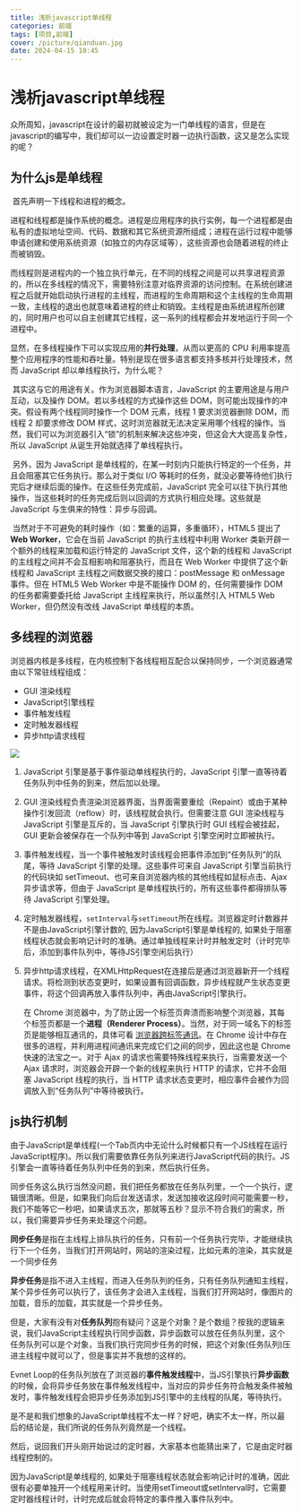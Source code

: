 ```yaml
---
title: 浅析javascript单线程
categories: 前端
tags: [项目,前端]
cover: /picture/qianduan.jpg
date: 2024-04-15 10:45
---
```


# 浅析javascript单线程

​	众所周知，javascript在设计的最初就被设定为一门单线程的语言，但是在javascript的编写中，我们却可以一边设置定时器一边执行函数，这又是怎么实现的呢？

## 为什么js是单线程

​	首先声明一下线程和进程的概念。

​	进程和线程都是操作系统的概念。进程是应用程序的执行实例，每一个进程都是由私有的虚拟地址空间、代码、数据和其它系统资源所组成；进程在运行过程中能够申请创建和使用系统资源（如独立的内存区域等），这些资源也会随着进程的终止而被销毁。

​	而线程则是进程内的一个独立执行单元，在不同的线程之间是可以共享进程资源的，所以在多线程的情况下，需要特别注意对临界资源的访问控制。在系统创建进程之后就开始启动执行进程的主线程，而进程的生命周期和这个主线程的生命周期一致，主线程的退出也就意味着进程的终止和销毁。主线程是由系统进程所创建的，同时用户也可以自主创建其它线程，这一系列的线程都会并发地运行于同一个进程中。

​	显然，在多线程操作下可以实现应用的**并行处理**，从而以更高的 CPU 利用率提高整个应用程序的性能和吞吐量。特别是现在很多语言都支持多核并行处理技术，然而 JavaScript 却以单线程执行，为什么呢？

​	其实这与它的用途有关。作为浏览器脚本语言，JavaScript 的主要用途是与用户互动，以及操作 DOM。若以多线程的方式操作这些 DOM，则可能出现操作的冲突。假设有两个线程同时操作一个 DOM 元素，线程 1 要求浏览器删除 DOM，而线程 2 却要求修改 DOM 样式，这时浏览器就无法决定采用哪个线程的操作。当然，我们可以为浏览器引入“锁”的机制来解决这些冲突，但这会大大提高复杂性，所以 JavaScript 从诞生开始就选择了单线程执行。

​	另外，因为 JavaScript 是单线程的，在某一时刻内只能执行特定的一个任务，并且会阻塞其它任务执行。那么对于类似 I/O 等耗时的任务，就没必要等待他们执行完后才继续后面的操作。在这些任务完成前，JavaScript 完全可以往下执行其他操作，当这些耗时的任务完成后则以回调的方式执行相应处理。这些就是 JavaScript 与生俱来的特性：异步与回调。

​	当然对于不可避免的耗时操作（如：繁重的运算，多重循环），HTML5 提出了**Web Worker**，它会在当前 JavaScript 的执行主线程中利用 Worker 类新开辟一个额外的线程来加载和运行特定的 JavaScript 文件，这个新的线程和 JavaScript 的主线程之间并不会互相影响和阻塞执行，而且在 Web Worker 中提供了这个新线程和 JavaScript 主线程之间数据交换的接口：postMessage 和 onMessage 事件。但在 HTML5 Web Worker 中是不能操作 DOM 的，任何需要操作 DOM 的任务都需要委托给 JavaScript 主线程来执行，所以虽然引入 HTML5 Web Worker，但仍然没有改线 JavaScript 单线程的本质。

## 多线程的浏览器

浏览器内核是多线程，在内核控制下各线程相互配合以保持同步，一个浏览器通常由以下常驻线程组成：

- GUI 渲染线程
- JavaScript引擎线程
- 事件触发线程
- 定时触发器线程
- 异步http请求线程

![](image_-82LtHZO0F.png)

1. JavaScript 引擎是基于事件驱动单线程执行的，JavaScript 引擎一直等待着任务队列中任务的到来，然后加以处理。
2. &#x20;GUI 渲染线程负责渲染浏览器界面，当界面需要重绘（Repaint）或由于某种操作引发回流（reflow）时，该线程就会执行。但需要注意 GUI 渲染线程与 JavaScript 引擎是互斥的，当 JavaScript 引擎执行时 GUI 线程会被挂起，GUI 更新会被保存在一个队列中等到 JavaScript 引擎空闲时立即被执行。
3. 事件触发线程，当一个事件被触发时该线程会把事件添加到“任务队列”的队尾，等待 JavaScript 引擎的处理。这些事件可来自 JavaScript 引擎当前执行的代码块如 setTimeout、也可来自浏览器内核的其他线程如鼠标点击、Ajax 异步请求等，但由于 JavaScript 是单线程执行的，所有这些事件都得排队等待 JavaScript 引擎处理。
4. 定时触发器线程，`setInterval`与`setTimeout`所在线程。浏览器定时计数器并不是由JavaScript引擎计数的, 因为JavaScript引擎是单线程的, 如果处于阻塞线程状态就会影响记计时的准确。通过单独线程来计时并触发定时（计时完毕后，添加到事件队列中，等待JS引擎空闲后执行）
5. 异步http请求线程，在XMLHttpRequest在连接后是通过浏览器新开一个线程请求。将检测到状态变更时，如果设置有回调函数，异步线程就产生状态变更事件，将这个回调再放入事件队列中，再由JavaScript引擎执行。

   在 Chrome 浏览器中，为了防止因一个标签页奔溃而影响整个浏览器，其每个标签页都是一个**进程（Renderer Process）**。当然，对于同一域名下的标签页是能够相互通讯的，具体可看 [浏览器跨标签通讯](http://web.jobbole.com/82225/ "浏览器跨标签通讯")。在 Chrome 设计中存在很多的进程，并利用进程间通讯来完成它们之间的同步，因此这也是 Chrome 快速的法宝之一。对于 Ajax 的请求也需要特殊线程来执行，当需要发送一个 Ajax 请求时，浏览器会开辟一个新的线程来执行 HTTP 的请求，它并不会阻塞 JavaScript 线程的执行，当 HTTP 请求状态变更时，相应事件会被作为回调放入到“任务队列”中等待被执行。

## js执行机制

由于JavaScript是单线程(一个Tab页内中无论什么时候都只有一个JS线程在运行JavaScript程序)。所以我们需要依靠任务队列来进行JavaScript代码的执行。JS引擎会一直等待着任务队列中任务的到来，然后执行任务。

同步任务这么执行当然没问题，我们把任务都放在任务队列里，一个一个执行，逻辑很清晰。但是，如果我们向后台发送请求，发送加接收这段时间可能需要一秒，我们不能等它一秒吧，如果请求五次，那就等五秒？显示不符合我们的需求，所以，我们需要异步任务来处理这个问题。

**同步任务**是指在主线程上排队执行的任务，只有前一个任务执行完毕，才能继续执行下一个任务，当我们打开网站时，网站的渲染过程，比如元素的渲染，其实就是一个同步任务

**异步任务**是指不进入主线程，而进入任务队列的任务，只有任务队列通知主线程，某个异步任务可以执行了，该任务才会进入主线程，当我们打开网站时，像图片的加载，音乐的加载，其实就是一个异步任务。

但是，大家有没有对**任务队列**抱有疑问？这是个对象？是个数组？按我的逻辑来说，我们JavaScript主线程执行同步函数，异步函数可以放在任务队列里，这个任务队列可以是个对象，当我们执行完同步任务的时候，把这个对象(任务队列)压进主线程中就可以了，但是事实并不我想的这样的。

Evnet Loop的任务队列放在了浏览器的**事件触发线程**中，当JS引擎执行**异步函数**的时候，会将异步任务放在事件触发线程中，当对应的异步任务符合触发条件被触发时，事件触发线程会把异步任务添加到JS引擎中的主线程的队尾，等待执行。

是不是和我们想象的JavaScript单线程不太一样？好吧，确实不太一样，所以最后的结论是，我们所说的任务队列竟然是一个线程。

然后，说回我们开头刚开始说过的定时器，大家基本也能猜出来了，它是由定时器线程控制的。

因为JavaScript是单线程的, 如果处于阻塞线程状态就会影响记计时的准确，因此很有必要单独开一个线程用来计时。当使用setTimeout或setInterval时，它需要定时器线程计时，计时完成后就会将特定的事件推入事件队列中。
